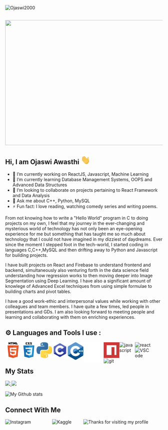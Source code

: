 <p align="left"> <img src="https://komarev.com/ghpvc/?username=Ojaswi2000" alt="Ojaswi2000" /> </p><br/>
<img src="https://user-images.githubusercontent.com/65769340/115876134-939a1b80-a463-11eb-8595-e6912628e353.gif"  width=1000px height=400px/>

## Hi, I am Ojaswi Awasthi <img src="https://raw.githubusercontent.com/ABSphreak/ABSphreak/master/gifs/Hi.gif" width="30px">

- 🔭 I’m currently working on ReactJS, Javascript, Machine Learning 
- 🌱 I’m currently learning Database Management Systems, OOPS and Advanced Data Structures
- 👯 I’m looking to collaborate on projects pertaining to React Framework and Data Analysis
- 💬 Ask me about C++, Python, MySQL
- ⚡ Fun fact: I love reading, watching comedy series and writing poems.

From not knowing how to write a "Hello World" program in C to doing projects on my own, I feel that my journey in the ever-changing and mysterious world of technology has not only been an eye-opening experience for me but something that has taught me so much about technology that I could not have imagined in my dizziest of daydreams. Ever since the moment I stepped foot in the tech-world, I started coding in languages C,C++,MySQL and then drifting away to Python and Javascript for building projects.

  I have built projects on React and Firebase to understand frontend and backend, simultaneously also venturing forth in the data science field understanding how regression works to then moving deeper into Image Segmentation using Deep Learning. I have also a significant amount of knowlege of Advanced Excel techniques from using simple formulae to building charts and pivot tables.

  I have a good work-ethic and interpersonal values while working with other colleagues and team members. I have quite a few times, led people in presentations and GDs. I am also looking forward to meeting people and learning and collaborating with them on enriching experiences.
  
## ⚙ Languages and Tools  I use : 
<a href="https://www.w3schools.com/html/" target="_blank"><img align="left" alt="HTML5" width="50px" src="https://raw.githubusercontent.com/github/explore/80688e429a7d4ef2fca1e82350fe8e3517d3494d/topics/html/html.png" /></a>
<a href="https://www.w3schools.com/css/" target="_blank"><img align="left" alt="CSS3" width="50px" src="https://raw.githubusercontent.com/github/explore/80688e429a7d4ef2fca1e82350fe8e3517d3494d/topics/css/css.png" /></a>
<a href="https://www.python.org" target="_blank"> <img align="left" alt="Python" width="50px" src="https://github.com/Aakarsh-B/trying-repos/blob/master/python-5.svg?raw=true"/> </a>
<a href="https://www.cprogramming.com/" target="_blank"> <img align="left" alt="C" width="50px" src="https://github.com/Aakarsh-B/trying-repos/blob/master/c-programming.png"/> </a>
<a href="https://www.w3schools.com/cpp/" target="_blank"> <img align="left" alt="C++" width="50px" src="https://github.com/Aakarsh-B/trying-repos/blob/master/c++.png"/> </a>
<img align="left" alt="GitHub" width="65px" src="https://github.com/Aakarsh-B/trying-repos/blob/master/github.svg" />
<a href="https://www.npmjs.com/" target="_blank"><img align="left" alt="npm" width="50px" src="https://raw.githubusercontent.com/github/explore/80688e429a7d4ef2fca1e82350fe8e3517d3494d/topics/npm/npm.png" /></a>
<a href="https://www.w3schools.com/js/DEFAULT.asp" target="_blank"><img align="left" alt="javascript" width="50px" src="https://upload.wikimedia.org/wikipedia/commons/thumb/9/99/Unofficial_JavaScript_logo_2.svg/1024px-Unofficial_JavaScript_logo_2.svg.png" /></a>
<a href="https://reactjs.org/" target="_blank"><img align="left" alt="react" width="50px" src="https://cdn4.iconfinder.com/data/icons/logos-3/600/React.js_logo-512.png" /></a>
<a href="https://code.visualstudio.com/download" target="_blank"><img align="left" alt="VSCode" width="50px" src="https://cdn.icon-icons.com/icons2/1381/PNG/512/visualstudiocode_93981.png" /></a>
<a href="https://git-scm.com/" target="_blank"><img align="left" alt="git" width="50px" src="https://git-scm.com/images/logos/downloads/Git-Icon-1788C.png" /></a>
<br/><br/>
<br/>
## My Stats
<p>
<a href="https://github.com/AVS1508">
  <img height="180em" src="https://github-readme-stats.vercel.app/api?username=Ojaswi2000&show_icons=true&theme=radical" />
  <img height="180em" src="https://github-readme-stats-eight-theta.vercel.app/api/top-langs/?username=Ojaswi2000&theme=radical&layout=compact&exclude_lang=java+r" />
</a>
</p>

<img alt="My Github stats" align="center" border-radius="40px" width="800px" height="200px" src="https://github-readme-streak-stats.herokuapp.com/?user=Ojaswi2000&layout=compact" alt="saurav-skl" />
<br/>

## Connect With Me
<a href="https://www.instagram.com/ojaswi_awasthi2000/" target="_blank"><img align="left" alt="Instagram" width="150px" src="https://angelidakis.com/WEB2019/insta.gif" /></a>
<a href="https://www.kaggle.com/ojaswiawasthi" target="_blank"><img align="left" alt="Kaggle" width="100px" src="https://cdn4.iconfinder.com/data/icons/logos-and-brands/512/189_Kaggle_logo_logos-512.png" /></a>
<img height="120" alt="Thanks for visiting my profile" width="100%" src="https://github.com/dibyendu415/dibyendu415/blob/master/marquee.svg" />
